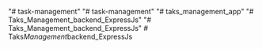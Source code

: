 "# task-management" 
"# task-management" 
"# taks_management_app" 
"# Taks_Management_backend_ExpressJs" 
"# Taks_Management_backend_ExpressJs" 
#   T a k s _ M a n a g e m e n t _ b a c k e n d _ E x p r e s s J s  
 
